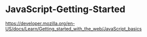 # JavaScript-Getting-Started
https://developer.mozilla.org/en-US/docs/Learn/Getting_started_with_the_web/JavaScript_basics
